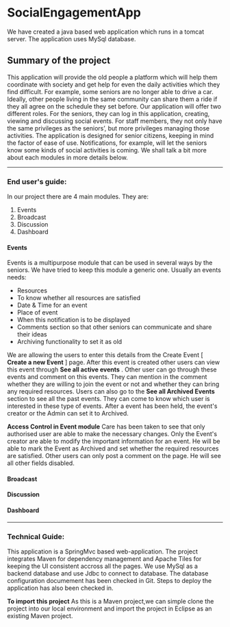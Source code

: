 # SocialEngagementApp

We have created a java based web application which runs in a tomcat server. The 
application uses MySql database.

## Summary of the project
This application will provide the old people a platform which will help them 
coordinate with society and get help for even the daily activities which they 
find difficult. For example, some seniors are no longer able to drive a car. 
Ideally, other people living in the same community can share them a ride if they
all agree on the schedule they set before. 
Our application will offer two different roles. For the seniors, they can log in
this application, creating, viewing and discussing social events. For staff 
members, they not only have the same privileges as the seniors’, but more 
privileges managing those activities. 
The application is designed for senior citizens, keeping in mind the factor of 
ease of use. Notifications, for example, will let the seniors know some kinds of
social activities is coming.
We shall talk a bit more about each modules in more details below.

--------------------------------------
### End user's guide:
In our project there are 4 main modules. They are:
1. Events
2. Broadcast
3. Discussion
4. Dashboard

#### Events
Events is a multipurpose module that can be used in several ways by the seniors. 
We have tried to keep this module a generic one. Usually an events needs:
- Resources
- To know whether all resources are satisfied
- Date & Time for an event
- Place of event
- When this notification is to be displayed 
- Comments section so that other seniors can communicate and share their ideas
- Archiving functionality to set it as old

We are allowing the users to enter this details from the Create Event [ **Create a
new Event** ] 
page. After this event is created other users can view this event through **See 
all active events** . Other user can go through these events and comment on this 
events. They can mention in the comment whether they are willing to join the event or not
and whether they can bring any required resources.
Users can also go to the **See all Archived Events** section to see all the past events.
They can come to know which user is interested in these type of events.
After a event has been held, the event's creator or the Admin can set it to Archived.

**Access Control in Event module**
Care has been taken to see that only authorised user are able to make the necessary changes.
Only the Event's creator are able to modify the important information for an event. He will 
be able to mark the Event as Archived and set whether the required resources are satisfied.
Other users can only post a comment on the page. He will see all other fields disabled.

#### Broadcast

#### Discussion

#### Dashboard

--------------------------------------

### Technical Guide:

This application is a SpringMvc based web-application. The project integrates 
Maven for dependency management and Apache Tiles for keeping the UI
consistent accross all the pages.
We use MySql as a backend database and use Jdbc to connect to database.
The database configuration documement has been checked in Git. 
Steps to deploy the application has also been checked in.

**To import this project**
As this is a Maven project,we can simple clone the project into our local 
environment and import the project in Eclipse as an existing Maven project.



